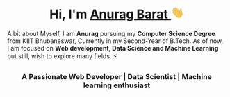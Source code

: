 <h1 align="center" >Hi, I'm <a href="https://www.linkedin.com/in/anurag-barat-0261a5204/" target="_blank"> Anurag Barat </a><img src="https://github.com/ABSphreak/ABSphreak/blob/master/gifs/Hi.gif" width="30px"></h1>


A bit about Myself, I am <b>Anurag</b> pursuing my <b>Computer Science Degree</b> from KIIT Bhubaneswar, Currently in my Second-Year of B.Tech. As of now, I am focused on <b>Web development, Data Science and Machine Learning </b> but still, wish to explore many fields. ⚡

<h3 align="center">A Passionate Web Developer | Data Scientist | Machine learning enthusiast </h3>




